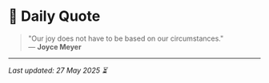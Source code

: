 # 📜 Daily Quote

> "Our joy does not have to be based on our circumstances."  
> — **Joyce Meyer**

---

_Last updated: 27 May 2025 ⏳_
